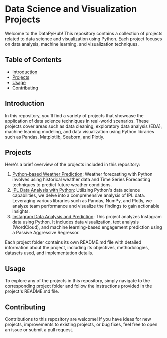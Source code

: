# Data Science and Visualization Projects

Welcome to the DataPyHub! This repository contains a collection of projects related to data science and visualization using Python. Each project focuses on data analysis, machine learning, and visualization techniques.

## Table of Contents

- [Introduction](#introduction)
- [Projects](#projects)
- [Usage](#usage)
- [Contributing](#contributing)

## Introduction

In this repository, you'll find a variety of projects that showcase the application of data science techniques in real-world scenarios. These projects cover areas such as data cleaning, exploratory data analysis (EDA), machine learning modeling, and data visualization using Python libraries such as Pandas, Matplotlib, Seaborn, and Plotly.

## Projects

Here's a brief overview of the projects included in this repository:

1. [Python-based Weather Prediction](https://github.com/Shrvaani/DataPyHub/tree/Python_Based_Weather_Prediction): Weather forecasting with Python involves using historical weather data and Time Series Forecasting techniques to predict future weather conditions.
2. [IPL Data Analysis with Python](https://github.com/Shrvaani/DataPyHub/tree/Python_Based_Analysis_of_IPL): Utilizing Python's data science capabilities, we delve into a comprehensive analysis of IPL data. Leveraging various libraries such as Pandas, NumPy, and Plotly, we analyze team performance and visualize the findings to gain actionable insights.
3. [Instagram Data Analysis and Prediction](https://github.com/Shrvaani/DataPyHub/tree/Python_Analyzing-Instagram-Reach): This project analyzes Instagram data using Python. It includes data visualization, text analysis (WordCloud), and machine learning-based engagement prediction using a Passive Aggressive Regressor.

Each project folder contains its own README.md file with detailed information about the project, including its objectives, methodologies, datasets used, and implementation details.

## Usage

To explore any of the projects in this repository, simply navigate to the corresponding project folder and follow the instructions provided in the project's README.md file.

## Contributing

Contributions to this repository are welcome! If you have ideas for new projects, improvements to existing projects, or bug fixes, feel free to open an issue or submit a pull request.



